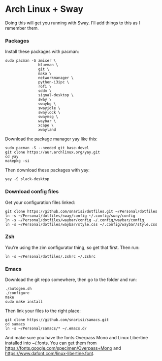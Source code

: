 # Arch Linux + Sway

Doing this will get you running with Sway. I'll add things to this as I remember them.

### Packages

Install these packages with pacman:

```
sudo pacman -S amixer \
			   blueman \
			   git \
			   mako \
			   networkmanager \
			   python-i3ipc \
			   rofi \
			   sddm \
			   signal-desktop \
			   sway \
			   swaybg \
			   swayidle \
			   swaylock \
			   swaymsg \
			   waybar \
	           xcape \
			   xwayland
```

Download the package manager yay like this:

```
sudo pacman -S --needed git base-devel
git clone https://aur.archlinux.org/yay.git
cd yay
makepkg -si
```

Then download these packages with yay:

```
yay -S slack-desktop
```

### Download config files

Get your configuration files linked:

```
git clone https://github.com/snarisi/dotfiles.git ~/Personal/dotfiles
ln -s ~/Personal/dotfiles/sway/config ~/.config/sway/config
ln -s ~/Personal/dotfiles/waybar/config ~/.config/waybar/config
ln -s ~/Personal/dotfiles/waybar/style.css ~/.config/waybar/style.css
```

### Zsh

You're using the zim configurator thing, so get that first. Then run:

```
ln -s ~/Personal/dotfiles/.zshrc ~/.zshrc
```

### Emacs

Download the git repo somewhere, then go to the folder and run:

```
./autogen.sh
./configure
make
sudo make install
```

Then link your files to the right place:

```
git clone https://github.com/snarisi/samacs.git
cd samacs
ln -s ~/Personal/samacs/* ~/.emacs.d/
```

And make sure you have the fonts Overpass Mono and Linux Libertine installed into ~/.fonts. You can get them from https://fonts.google.com/specimen/Overpass+Mono and https://www.dafont.com/linux-libertine.font.
